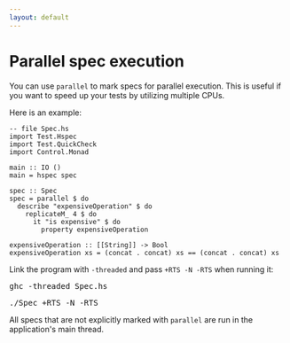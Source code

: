 ```yaml
---
layout: default
---
```


# Parallel spec execution

You can use `parallel` to mark specs for parallel execution.  This is useful if
you want to speed up your tests by utilizing multiple CPUs.

Here is an example:

```hspec
-- file Spec.hs
import Test.Hspec
import Test.QuickCheck
import Control.Monad

main :: IO ()
main = hspec spec

spec :: Spec
spec = parallel $ do
  describe "expensiveOperation" $ do
    replicateM_ 4 $ do
      it "is expensive" $ do
        property expensiveOperation

expensiveOperation :: [[String]] -> Bool
expensiveOperation xs = (concat . concat) xs == (concat . concat) xs
```

Link the program with `-threaded` and pass `+RTS -N -RTS` when running it:

<pre>
<kbd class="shell-input">ghc -threaded Spec.hs</kbd>
</pre>


<pre>
<kbd class="shell-input">./Spec +RTS -N -RTS</kbd>
</pre>


All specs that are not explicitly marked with `parallel` are run in the
application's main thread.
